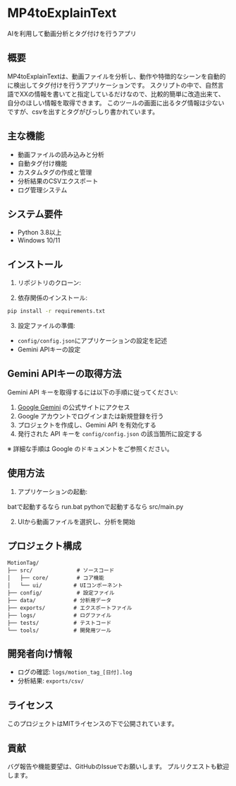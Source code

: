 # MP4toExplainText

AIを利用して動画分析とタグ付けを行うアプリ

## 概要

MP4toExplainTextは、動画ファイルを分析し、動作や特徴的なシーンを自動的に検出してタグ付けを行うアプリケーションです。
スクリプトの中で、自然言語でXXの情報を書いてと指定しているだけなので、比較的簡単に改造出来て、自分のほしい情報を取得できます。
このツールの画面に出るタグ情報は少ないですが、csvを出すとタグがびっしり書かれています。


## 主な機能

- 動画ファイルの読み込みと分析
- 自動タグ付け機能
- カスタムタグの作成と管理
- 分析結果のCSVエクスポート
- ログ管理システム

## システム要件

- Python 3.8以上
- Windows 10/11

## インストール

1. リポジトリのクローン:

2. 依存関係のインストール:
```bash
pip install -r requirements.txt
```

3. 設定ファイルの準備:
- `config/config.json`にアプリケーションの設定を記述
- Gemini APIキーの設定

## Gemini APIキーの取得方法

Gemini API キーを取得するには以下の手順に従ってください:

1. [Google Gemini](https://www.google.com/ai/gemini) の公式サイトにアクセス
2. Google アカウントでログインまたは新規登録を行う
3. プロジェクトを作成し、Gemini API を有効化する
4. 発行された API キーを `config/config.json` の該当箇所に設定する

※ 詳細な手順は Google のドキュメントをご参照ください。

## 使用方法


1. アプリケーションの起動:

batで起動するなら run.bat
pythonで起動するなら src/main.py

2. UIから動画ファイルを選択し、分析を開始

## プロジェクト構成

```
MotionTag/
├── src/              # ソースコード
│   ├── core/         # コア機能
│   └── ui/          # UIコンポーネント
├── config/           # 設定ファイル
├── data/            # 分析用データ
├── exports/         # エクスポートファイル
├── logs/            # ログファイル
├── tests/           # テストコード
└── tools/           # 開発用ツール
```

## 開発者向け情報

- ログの確認: `logs/motion_tag_[日付].log`
- 分析結果: `exports/csv/`

## ライセンス

このプロジェクトはMITライセンスの下で公開されています。

## 貢献

バグ報告や機能要望は、GitHubのIssueでお願いします。
プルリクエストも歓迎します。 